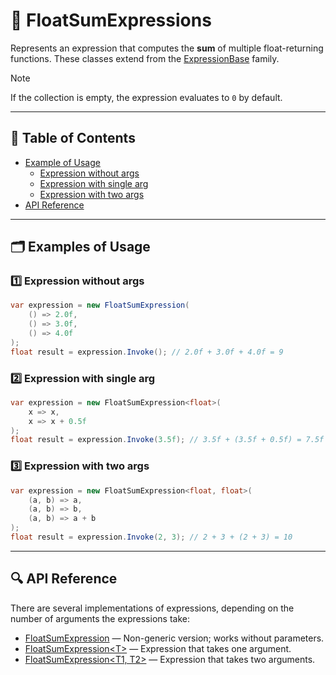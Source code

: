 # 🧩 FloatSumExpressions

Represents an expression that computes the **sum** of multiple float-returning functions. These classes extend from
the [ExpressionBase](ExpressionsBase.md) family.

> [!NOTE]
> If the collection is empty, the expression evaluates to `0` by default.

---

## 📑 Table of Contents

- [Example of Usage](#-example-of-usage)
    - [Expression without args](#ex1)
    - [Expression with single arg](#ex2)
    - [Expression with two args](#ex3)
- [API Reference](#-api-reference)

---

## 🗂 Examples of Usage

<div id="ex1"></div>

### 1️⃣ Expression without args

```csharp
var expression = new FloatSumExpression(
    () => 2.0f,
    () => 3.0f,
    () => 4.0f
);
float result = expression.Invoke(); // 2.0f + 3.0f + 4.0f = 9
```

<div id="ex2"></div>

### 2️⃣ Expression with single arg

```csharp
var expression = new FloatSumExpression<float>(
    x => x,
    x => x + 0.5f
);
float result = expression.Invoke(3.5f); // 3.5f + (3.5f + 0.5f) = 7.5f
```

<div id="ex3"></div>

### 3️⃣ Expression with two args

```csharp
var expression = new FloatSumExpression<float, float>(
    (a, b) => a,
    (a, b) => b,
    (a, b) => a + b
);
float result = expression.Invoke(2, 3); // 2 + 3 + (2 + 3) = 10
```

---

## 🔍 API Reference

There are several implementations of expressions, depending on the number of arguments the expressions take:

- [FloatSumExpression](FloatSumExpression.md) — Non-generic version; works without parameters.
- [FloatSumExpression&lt;T&gt;](FloatSumExpression%601.md) — Expression that takes one argument.
- [FloatSumExpression&lt;T1, T2&gt;](FloatSumExpression%602.md) — Expression that takes two arguments.